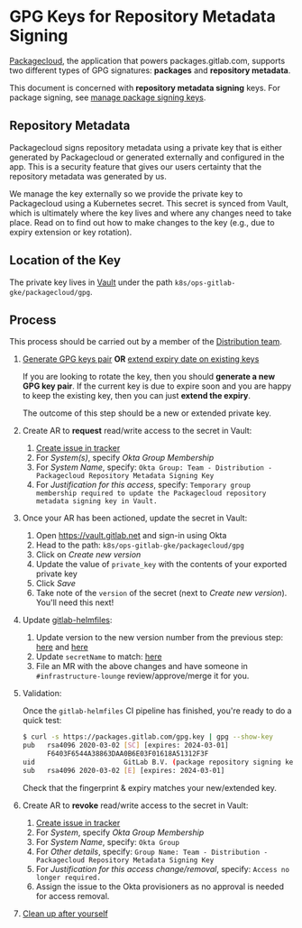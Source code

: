 # GPG Keys for Repository Metadata Signing

[Packagecloud](https://packagecloud.io), the application that powers packages.gitlab.com, supports two different types of GPG signatures: **packages** and **repository metadata**.

This document is concerned with **repository metadata signing** keys. For package signing, see [manage package signing keys](../packaging/manage-package-signing-keys.md).

## Repository Metadata

Packagecloud signs repository metadata using a private key that is either generated by Packagecloud or generated
externally and configured in the app. This is a security feature that gives our users certainty that the repository
metadata was generated by us.

We manage the key externally so we provide the private key to Packagecloud using a Kubernetes secret. This secret is
synced from Vault, which is ultimately where the key lives and where any changes need to take place.
Read on to find out how to make changes to the key (e.g., due to expiry extension or key rotation).

## Location of the Key

The private key lives in [Vault](https://vault.gitlab.net) under the path `k8s/ops-gitlab-gke/packagecloud/gpg`.

## Process

This process should be carried out by a member of the [Distribution team](https://about.gitlab.com/handbook/engineering/development/enablement/systems/distribution/).

1. [Generate GPG keys pair](../packaging/manage-package-signing-keys.md#generating-the-gpg-keys-pair) **OR** [extend expiry
   date on existing keys](../packaging/manage-package-signing-keys.md#extending-key-expiration)

    If you are looking to rotate the key, then you should **generate a new GPG key pair**. If the current key is due to
    expire soon and you are happy to keep the existing key, then you can just **extend the expiry**.

    The outcome of this step should be a new or extended private key.

1. Create AR to **request** read/write access to the secret in Vault:

    1. [Create issue in
       tracker](https://gitlab.com/gitlab-com/team-member-epics/access-requests/-/issues/new?issuable_template=Individual_Bulk_Access_Request)
    1. For _System(s)_, specify _Okta Group Membership_
    1. For _System Name_, specify: `Okta Group: Team - Distribution - Packagecloud Repository Metadata Signing Key`
    1. For _Justification for this access_, specify: `Temporary group membership required to update the Packagecloud repository metadata
       signing key in Vault.`

1. Once your AR has been actioned, update the secret in Vault:

    1. Open <https://vault.gitlab.net> and sign-in using Okta
    1. Head to the path: `k8s/ops-gitlab-gke/packagecloud/gpg`
    1. Click on _Create new version_
    1. Update the value of `private_key` with the contents of your exported private key
    1. Click _Save_
    1. Take note of the `version` of the secret (next to _Create new version_). You'll need this next!

1. Update [gitlab-helmfiles](https://gitlab.com/gitlab-com/gl-infra/k8s-workloads/gitlab-helmfiles):

    1. Update version to the new version number from the previous
      step:
      [here](https://gitlab.com/gitlab-com/gl-infra/k8s-workloads/gitlab-helmfiles/-/blob/0b89319cf24f82bdeb978b9d6f101f7c7d73483c/releases/packagecloud/values-secrets/ops.yaml.gotmpl#L75)
      and [here](https://gitlab.com/gitlab-com/gl-infra/k8s-workloads/gitlab-helmfiles/-/blob/0b89319cf24f82bdeb978b9d6f101f7c7d73483c/releases/packagecloud/values-secrets/ops.yaml.gotmpl#L86)
    1. Update `secretName` to match: [here](https://gitlab.com/gitlab-com/gl-infra/k8s-workloads/gitlab-helmfiles/-/blob/0b89319cf24f82bdeb978b9d6f101f7c7d73483c/releases/packagecloud/ops.yaml.gotmpl#L64)
    1. File an MR with the above changes and have someone in `#infrastructure-lounge` review/approve/merge it for you.

1. Validation:

    Once the `gitlab-helmfiles` CI pipeline has finished, you're ready to do a quick test:

    ```sh
    $ curl -s https://packages.gitlab.com/gpg.key | gpg --show-key
    pub   rsa4096 2020-03-02 [SC] [expires: 2024-03-01]
          F6403F6544A38863DAA0B6E03F01618A51312F3F
    uid                      GitLab B.V. (package repository signing key) <packages@gitlab.com>
    sub   rsa4096 2020-03-02 [E] [expires: 2024-03-01]
    ```

    Check that the fingerprint & expiry matches your new/extended key.

1. Create AR to **revoke** read/write access to the secret in Vault:

    1. [Create issue in
       tracker](https://gitlab.com/gitlab-com/team-member-epics/access-requests/-/issues/new?issuable_template=Access_Change_Request)
    1. For _System_, specify _Okta Group Membership_
    1. For _System Name_, specify: `Okta Group`
    1. For _Other details_, specify: `Group Name: Team - Distribution - Packagecloud Repository Metadata Signing Key`
    1. For _Justification for this access change/removal_, specify: `Access no longer required.`
    1. Assign the issue to the Okta provisioners as no approval is needed for access removal.

1. [Clean up after yourself](../packaging/manage-package-signing-keys.md#purging-local-copies)
